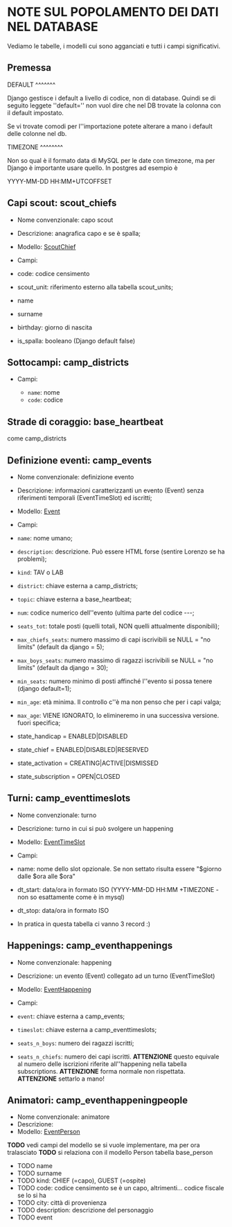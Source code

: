 
NOTE SUL POPOLAMENTO DEI DATI NEL DATABASE
==========================================

Vediamo le tabelle, i modelli cui sono agganciati
e tutti i campi significativi.

Premessa
--------

DEFAULT
^^^^^^^

Django gestisce i default a livello di codice,
non di database. Quindi se di seguito leggete ''default=''
non vuol dire che nel DB trovate la colonna con il default impostato.

Se vi trovate comodi per l''importazione potete alterare a mano
i default delle colonne nel db.

TIMEZONE
^^^^^^^^

Non so qual è il formato data di MySQL per le date con timezone,
ma per Django è importante usare quello. In postgres ad esempio è 

YYYY-MM-DD HH:MM+UTCOFFSET

Capi scout: scout_chiefs
------------------------

* Nome convenzionale: capo scout
* Descrizione: anagrafica capo e se è spalla;
* Modello: [ScoutChief](https://github.com/route-nazionale/event_subscribe/blob/master/base/models/base.py)

* Campi:

 * code: codice censimento
 * scout_unit: riferimento esterno alla tabella scout_units;
 * name
 * surname
 * birthday: giorno di nascita
 * is_spalla: booleano (Django default false)

Sottocampi: camp_districts
--------------------------

* Campi:

  * `name`: nome
  * `code`: codice

Strade di coraggio: base_heartbeat
----------------------------------

come camp_districts


Definizione eventi: camp_events
-------------------------------

* Nome convenzionale: definizione evento
* Descrizione: informazioni caratterizzanti un evento (Event) senza riferimenti temporali (EventTimeSlot) ed iscritti;
* Modello: [Event](https://github.com/route-nazionale/event_subscribe/blob/master/base/models/event.py)

* Campi:

 * `name`: nome umano; 
 * `description`: descrizione. Può essere HTML forse (sentire Lorenzo se ha problemi);
 * `kind`: TAV o LAB
 * `district`: chiave esterna a camp_districts;
 * `topic`: chiave esterna a base_heartbeat;
 * `num`: codice numerico dell''evento (ultima parte del codice <TIPO>-<COD DISTRETTO>-<COD STRADA DI CORAGGIO>-<COD NUMERICO>;
 * `seats_tot`: totale posti (quelli totali, NON quelli attualmente disponibili);
 * `max_chiefs_seats`: numero massimo di capi iscrivibili se NULL = "no limits" (default da django = 5);
 * `max_boys_seats`: numero massimo di ragazzi iscrivibili se NULL = "no limits" (default da django = 30);
 * `min_seats`: numero minimo di posti affinché l''evento si possa tenere (django default=1);
 * `min_age`: età minima. Il controllo c''è ma non penso che per i capi valga;
 * `max_age`: VIENE IGNORATO, lo elimineremo in una successiva versione. fuori specifica;
 * state_handicap = ENABLED|DISABLED
 * state_chief = ENABLED|DISABLED|RESERVED
 * state_activation = CREATING|ACTIVE|DISMISSED
 * state_subscription = OPEN|CLOSED

Turni: camp_eventtimeslots
--------------------------

* Nome convenzionale: turno
* Descrizione: turno in cui si può svolgere un happening
* Modello: [EventTimeSlot](https://github.com/route-nazionale/event_subscribe/blob/master/base/models/event.py)

* Campi:

 * name: nome dello slot opzionale. Se non settato risulta essere "$giorno dalle $ora alle $ora"
 * dt_start: data/ora in formato ISO (YYYY-MM-DD HH:MM +TIMEZONE -non so esattamente come è in mysql)
 * dt_stop: data/ora in formato ISO

* In pratica in questa tabella ci vanno 3 record :)

Happenings: camp_eventhappenings
--------------------------------

* Nome convenzionale: happening
* Descrizione: un evento (Event) collegato ad un turno (EventTimeSlot)
* Modello: [EventHappening](https://github.com/route-nazionale/event_subscribe/blob/master/base/models/event.py)

* Campi:

 * `event`: chiave esterna a camp_events;
 * `timeslot`: chiave esterna a camp_eventtimeslots;
 * `seats_n_boys`: numero dei ragazzi iscritti;
 * `seats_n_chiefs`: numero dei capi iscritti. **ATTENZIONE** questo equivale al numero delle iscrizioni riferite all''happening nella tabella subscriptions. **ATTENZIONE** forma normale non rispettata. **ATTENZIONE** settarlo a mano!

Animatori: camp_eventhappeningpeople
------------------------------------

* Nome convenzionale: animatore
* Descrizione: 
* Modello: [EventPerson](https://github.com/route-nazionale/event_subscribe/blob/master/base/models/event.py)

**TODO** vedi campi del modello se si vuole implementare, ma per ora tralasciato
**TODO** si relaziona con il modello Person tabella base_person

* TODO name
* TODO surname
* TODO kind: CHIEF (=capo), GUEST (=ospite)
* TODO code: codice censimento se è un capo, altrimenti... codice fiscale se lo si ha
* TODO city: città di provenienza
* TODO description: descrizione del personaggio
* TODO event

